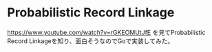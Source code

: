 # Probabilistic Record Linkage

https://www.youtube.com/watch?v=rGKEOMUtJfE を見てProbabilistic Record Linkageを知り、面白そうなのでGoで実装してみた。
